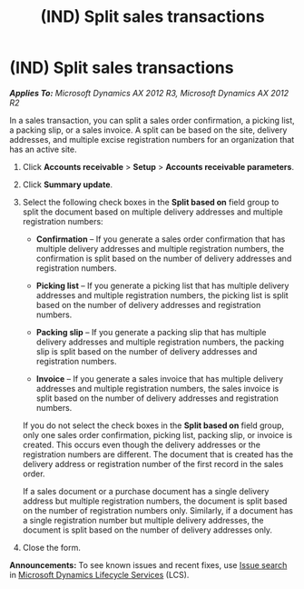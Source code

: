 ﻿---
title: (IND) Split sales transactions
TOCTitle: (IND) Split sales transactions
ms:assetid: 0e200024-7b09-493b-b29e-84a11cb728f2
ms:mtpsurl: https://technet.microsoft.com/en-us/library/JJ664485(v=AX.60)
ms:contentKeyID: 49385564
ms.date: 04/18/2014
mtps_version: v=AX.60
---

# (IND) Split sales transactions 


_**Applies To:** Microsoft Dynamics AX 2012 R3, Microsoft Dynamics AX 2012 R2_

In a sales transaction, you can split a sales order confirmation, a picking list, a packing slip, or a sales invoice. A split can be based on the site, delivery addresses, and multiple excise registration numbers for an organization that has an active site.

1.  Click **Accounts receivable** \> **Setup** \> **Accounts receivable parameters**.

2.  Click **Summary update**.

3.  Select the following check boxes in the **Split based on** field group to split the document based on multiple delivery addresses and multiple registration numbers:
    
      - **Confirmation** – If you generate a sales order confirmation that has multiple delivery addresses and multiple registration numbers, the confirmation is split based on the number of delivery addresses and registration numbers.
    
      - **Picking list** – If you generate a picking list that has multiple delivery addresses and multiple registration numbers, the picking list is split based on the number of delivery addresses and registration numbers.
    
      - **Packing slip** – If you generate a packing slip that has multiple delivery addresses and multiple registration numbers, the packing slip is split based on the number of delivery addresses and registration numbers.
    
      - **Invoice** – If you generate a sales invoice that has multiple delivery addresses and multiple registration numbers, the sales invoice is split based on the number of delivery addresses and registration numbers.
    
    If you do not select the check boxes in the **Split based on** field group, only one sales order confirmation, picking list, packing slip, or invoice is created. This occurs even though the delivery addresses or the registration numbers are different. The document that is created has the delivery address or registration number of the first record in the sales order.
    
    If a sales document or a purchase document has a single delivery address but multiple registration numbers, the document is split based on the number of registration numbers only. Similarly, if a document has a single registration number but multiple delivery addresses, the document is split based on the number of delivery addresses only.

4.  Close the form.

  
**Announcements:** To see known issues and recent fixes, use [Issue search](http://go.microsoft.com/fwlink/?linkid=389258) in [Microsoft Dynamics Lifecycle Services](http://go.microsoft.com/fwlink/?linkid=306505) (LCS).


